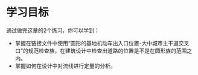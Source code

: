 # 学习目标

通过做完这章的2个练习，你可以学到：

- 掌握在链接文件中使用“圆形的基地机动车出入口位置-大中城市主干道交叉口”的规范检查族，在建筑设计中检查出道路的位置是不是在圆形族的范围之内。
- 掌握如何在设计中对流线进行定量的分析。
